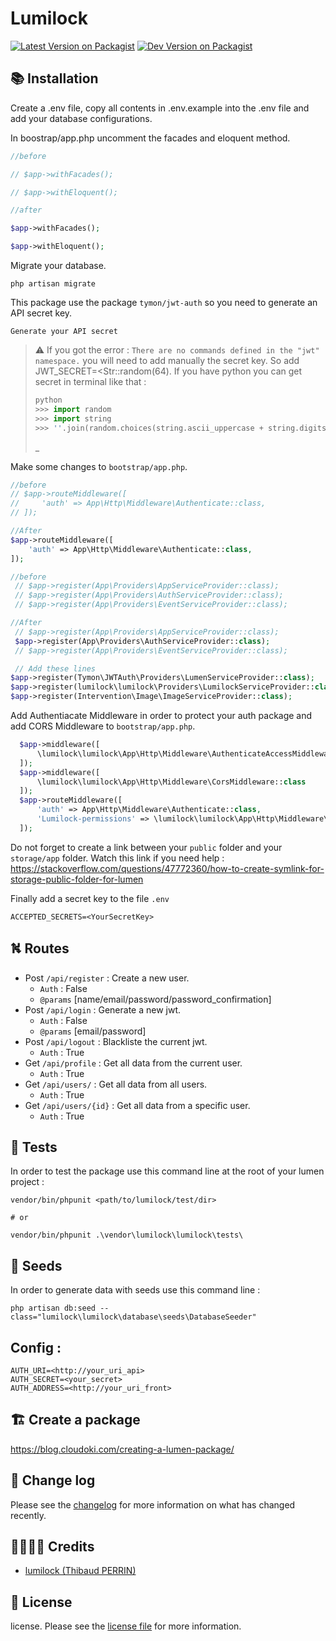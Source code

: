 # Lumilock

[![Latest Version on Packagist][ico-version]][link-packagist]
[![Dev Version on Packagist][ico-version-dev]][link-packagist]

## 📚 Installation
Create a .env file, copy all contents in .env.example into the .env file and add your database configurations.

In boostrap/app.php uncomment the facades and eloquent method.

```php
//before

// $app->withFacades();

// $app->withEloquent();

//after

$app->withFacades();

$app->withEloquent();
```

Migrate your database.

```shell
php artisan migrate
```
This package use the package `tymon/jwt-auth` so you need to generate an API secret key.

```shell
Generate your API secret
```
> ⚠️ If you got the error : `There are no commands defined in the "jwt" namespace.` you will need to add manually the secret key. So add JWT_SECRET=<Str::random(64). If you have python you can get secret in terminal like that :   
> ```python
> python
> >>> import random 
> >>> import string  
> >>> ''.join(random.choices(string.ascii_uppercase + string.digits, k=64))
> ```
> _

Make some changes to `bootstrap/app.php`.
```php
//before
// $app->routeMiddleware([
//     'auth' => App\Http\Middleware\Authenticate::class,
// ]);

//After
$app->routeMiddleware([
    'auth' => App\Http\Middleware\Authenticate::class,
]);
```

```php
//before
 // $app->register(App\Providers\AppServiceProvider::class);
 // $app->register(App\Providers\AuthServiceProvider::class);
 // $app->register(App\Providers\EventServiceProvider::class);

//After
 // $app->register(App\Providers\AppServiceProvider::class);
 $app->register(App\Providers\AuthServiceProvider::class);
 // $app->register(App\Providers\EventServiceProvider::class);

 // Add these lines
$app->register(Tymon\JWTAuth\Providers\LumenServiceProvider::class);
$app->register(lumilock\lumilock\Providers\LumilockServiceProvider::class);
$app->register(Intervention\Image\ImageServiceProvider::class);
```

Add Authentiacate Middleware in order to protect your auth package and add CORS Middleware to `bootstrap/app.php`.
```php
  $app->middleware([
      \lumilock\lumilock\App\Http\Middleware\AuthenticateAccessMiddleware::class
  ]);
  $app->middleware([
      \lumilock\lumilock\App\Http\Middleware\CorsMiddleware::class
  ]);
  $app->routeMiddleware([
      'auth' => App\Http\Middleware\Authenticate::class,
      'Lumilock-permissions' => \lumilock\lumilock\App\Http\Middleware\LumilockPermissionsMiddleware::class,
  ]);
```
Do not forget to create a link between your `public` folder and your `storage/app` folder.
Watch this link if you need help : https://stackoverflow.com/questions/47772360/how-to-create-symlink-for-storage-public-folder-for-lumen

Finally add a secret key to the file `.env`  
```.env
ACCEPTED_SECRETS=<YourSecretKey>
```

## ⛕ Routes
- Post `/api/register` : Create a new user.
  - `Auth` : False
  - `@params` [name/email/password/password_confirmation]
- Post `/api/login` : Generate a new jwt.
  - `Auth` : False
  - `@params` [email/password]
- Post `/api/logout` : Blackliste the current jwt.
  - `Auth` : True
- Get `/api/profile` : Get all data from the current user.
  - `Auth` : True
- Get `/api/users/` : Get all data from all users.
  - `Auth` : True
- Get `/api/users/{id}` : Get all data from a specific user.
  - `Auth` : True

## 🧪 Tests
In order to test the package use this command line at the root of your lumen project : 
```shell
vendor/bin/phpunit <path/to/lumilock/test/dir>

# or

vendor/bin/phpunit .\vendor\lumilock\lumilock\tests\
```

## 🌱 Seeds
In order to generate data with seeds use this command line :
```shell
php artisan db:seed --class="lumilock\lumilock\database\seeds\DatabaseSeeder"
```

## Config :
```.env
AUTH_URI=<http://your_uri_api>
AUTH_SECRET=<your_secret>
AUTH_ADDRESS=<http://your_uri_front>
```

## 🏗️ Create a package
https://blog.cloudoki.com/creating-a-lumen-package/

## 📰 Change log

Please see the [changelog](changelog.md) for more information on what has changed recently.


## 👨‍👩‍👧‍👦 Credits

- [lumilock (Thibaud PERRIN)][link-author]


## 📝 License

license. Please see the [license file](license.md) for more information.

[ico-version]: https://img.shields.io/packagist/v/perrinthibaud/laravlock.svg
[ico-version-dev]: https://img.shields.io/packagist/vpre/perrinthibaud/laravlock.svg

[link-packagist]: https://packagist.org/packages/perrinthibaud/laravlock
[link-author]: https://github.com/lumilock
[link-contributors]: ../../contributors]